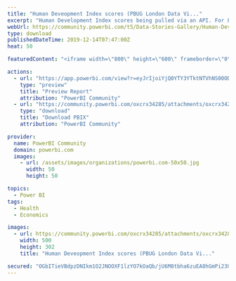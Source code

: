 ```yaml
---
title: "Human Deveopment Index scores (PBUG London Data Vi..."
excerpt: "Human Development Index scores being pulled via an API. For London PBUG hosted by"
webUrl: https://community.powerbi.com/t5/Data-Stories-Gallery/Human-Deveopment-Index-scores-PBUG-London-Data-Visualisation/m-p/875397
type: download
publishedDateTime: 2019-12-14T07:47:00Z
heat: 50

featuredContent: "<iframe width=\"800\" height=\"600\" frameborder=\"0\" src=\"https://app.powerbi.com/view?r=eyJrIjoiYjQ0YTY3YTktNTVhNS00ODdhLTg3YjEtZjkwNDcyMDk1ODg2IiwidCI6IjRlMWY1ZGU4LTg4NWQtNGY2Yy1iMDQwLWYxNDFhZTFmYzQ5OSIsImMiOjZ9\"></iframe>"

actions:
  - url: "https://app.powerbi.com/view?r=eyJrIjoiYjQ0YTY3YTktNTVhNS00ODdhLTg3YjEtZjkwNDcyMDk1ODg2IiwidCI6IjRlMWY1ZGU4LTg4NWQtNGY2Yy1iMDQwLWYxNDFhZTFmYzQ5OSIsImMiOjZ9"
    type: "preview"
    title: "Preview Report"
    attribution: "PowerBI Community"
  - url: "https://community.powerbi.com/oxcrx34285/attachments/oxcrx34285/DataStoriesGallery/3191/2/Human%20Development%20Index.pbix"
    type: "download"
    title: "Download PBIX"
    attribution: "PowerBI Community"

provider:
  name: PowerBI Community
  domain: powerbi.com
  images:
    - url: /assets/images/organizations/powerbi.com-50x50.jpg
      width: 50
      height: 50

topics:
  - Power BI
tags:
  - Health
  - Economics

images:
  - url: https://community.powerbi.com/oxcrx34285/attachments/oxcrx34285/DataStoriesGallery/3191/1/UNDP-logo.jpg
    width: 500
    height: 302
    title: "Human Deveopment Index scores (PBUG London Data Vi..."

secured: "OGbITieVBdpzDNIkm1O2JNOOXF1lzYO7kOaQb/jU6M8tbha6zuEA8hGmPi23UaroMRTgnbhxI8c6zsVD5YnlO9XlZ1PNzNdU9JazElxJEfSHtGEHK/yJ21Ok3k3hYH4hcO9ux8UvDlrgc2I3860OYB1x9uIacPE+MTdjG4E77TTkMbfI/agkvXRY2thw0F63kAa8bjE5Gtkt4CGv8Hd99mFmhgF1I4WO5utX3Nn1NKvofTfhbzVK3AssBLgRmz5/nMN5TGX9tufolavm0aFaAA28b8lqyF+Se4TXLJ2QEKBLq6svH026A892SsYfcKr6ESucoQikz6wUVFYVWN/5UCnG9sdNLXatkTyexoXNbsEYYH7/M/bN6kRfD1bRD/RLVpbN6mCWzoUMFYXLK52jyw==;ktpRBH02y38/nw9kpz3iYA=="
---
```


